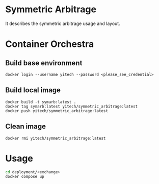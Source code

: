 # Symmetric Arbitrage
It describes the symmetric arbitrage usage and layout.

# Container Orchestra
## Build base environment
```commandline
docker login --username yitech --password <please_see_credential>
```

## Build local image
```commandline
docker build -t symarb:latest .
docker tag symarb:latest yitech/symmetric_arbitrage:latest
docker push yitech/symmetric_arbitrage:latest
```
## Clean image
```commandline
docker rmi yitech/symmetric_arbitrage:latest
```

# Usage
``` bash
cd deployment/<exchange>
docker compose up
```